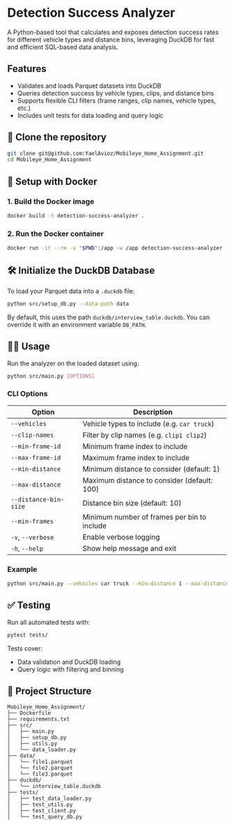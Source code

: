 
# Detection Success Analyzer

A Python-based tool that calculates and exposes detection success rates for different vehicle types and distance bins, leveraging DuckDB for fast and efficient SQL-based data analysis.


## Features

-  Validates and loads Parquet datasets into DuckDB
-  Queries detection success by vehicle types, clips, and distance bins
-  Supports flexible CLI filters (frame ranges, clip names, vehicle types, etc.)
-  Includes unit tests for data loading and query logic

## 🚀 Clone the repository

```bash
git clone git@github.com:YaelAvioz/Mobileye_Home_Assignment.git
cd Mobileye_Home_Assignment
````

## 🐳 Setup with Docker

### 1. Build the Docker image

```bash
docker build -t detection-success-analyzer .
````

### 2. Run the Docker container

```bash
docker run -it --rm -v "$PWD":/app -w /app detection-success-analyzer
```


## 🛠️ Initialize the DuckDB Database

To load your Parquet data into a `.duckdb` file:

```bash
python src/setup_db.py --data-path data
```

By default, this uses the path `duckdb/interview_table.duckdb`. You can override it with an environment variable `DB_PATH`.


## 🧑‍💻 Usage

Run the analyzer on the loaded dataset using:

```bash
python src/main.py [OPTIONS]
```

### CLI Options

| Option                | Description                                 |
| --------------------- | ------------------------------------------- |
| `--vehicles`          | Vehicle types to include (e.g. `car truck`) |
| `--clip-names`        | Filter by clip names (e.g. `clip1 clip2`)   |
| `--min-frame-id`      | Minimum frame index to include              |
| `--max-frame-id`      | Maximum frame index to include              |
| `--min-distance`      | Minimum distance to consider (default: 1)   |
| `--max-distance`      | Maximum distance to consider (default: 100) |
| `--distance-bin-size` | Distance bin size (default: 10)             |
| `--min-frames`        | Minimum number of frames per bin to include |
| `-v`, `--verbose`     | Enable verbose logging                      |
| `-h`, `--help`        | Show help message and exit                  |

### Example

```bash
python src/main.py --vehicles car truck --min-distance 1 --max-distance 50 --distance-bin-size 10 --min-frames 5 -v
```


## ✅ Testing

Run all automated tests with:

```bash
pytest tests/
```

Tests cover:

* Data validation and DuckDB loading
* Query logic with filtering and binning


## 📁 Project Structure

```
Mobileye_Home_Assignment/
├── Dockerfile
├── requirements.txt
├── src/
│   ├── main.py
│   ├── setup_db.py
│   ├── utils.py
│   └── data_loader.py
├── data/
│   └── file1.parquet
│   └── file2.parquet
│   └── file3.parquet
├── duckdb/
│   └── interview_table.duckdb
├── tests/
│   ├── test_data_loader.py
│   ├── test_utils.py
│   ├── test_client.py
│   └── test_query_db.py
```
